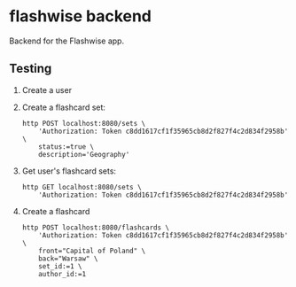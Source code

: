 # flashwise backend

Backend for the Flashwise app.

## Testing

1. Create a user

1. Create a flashcard set:

   ```
   http POST localhost:8080/sets \
       'Authorization: Token c8dd1617cf1f35965cb8d2f827f4c2d834f2958b' \
       status:=true \
       description='Geography'
   ```

1. Get user's flashcard sets:

   ```
   http GET localhost:8080/sets \
       'Authorization: Token c8dd1617cf1f35965cb8d2f827f4c2d834f2958b'
   ```

1. Create a flashcard

   ```
   http POST localhost:8080/flashcards \
       'Authorization: Token c8dd1617cf1f35965cb8d2f827f4c2d834f2958b' \
       front="Capital of Poland" \
       back="Warsaw" \
       set_id:=1 \
       author_id:=1
   ```
